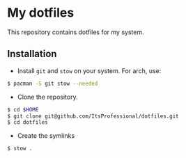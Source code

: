 # My dotfiles

This repository contains dotfiles for my system.

## Installation

* Install `git` and `stow` on your system. For arch, use:
```sh
$ pacman -S git stow --needed
```

* Clone the repository.
```sh
$ cd $HOME
$ git clone git@github.com/ItsProfessional/dotfiles.git
$ cd dotfiles
```

* Create the symlinks
```sh
$ stow .
```

